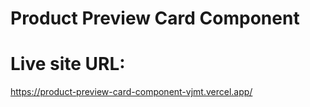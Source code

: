 # Product Preview Card Component

# Live site URL:
https://product-preview-card-component-vjmt.vercel.app/

